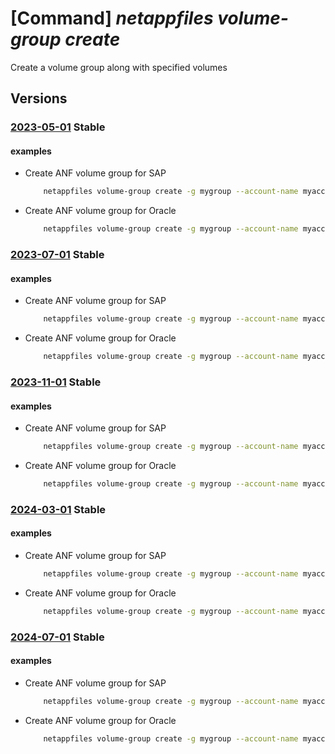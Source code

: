 # [Command] _netappfiles volume-group create_

Create a volume group along with specified volumes

## Versions

### [2023-05-01](/Resources/mgmt-plane/L3N1YnNjcmlwdGlvbnMve30vcmVzb3VyY2Vncm91cHMve30vcHJvdmlkZXJzL21pY3Jvc29mdC5uZXRhcHAvbmV0YXBwYWNjb3VudHMve30vdm9sdW1lZ3JvdXBzL3t9/2023-05-01.xml) **Stable**

<!-- mgmt-plane /subscriptions/{}/resourcegroups/{}/providers/microsoft.netapp/netappaccounts/{}/volumegroups/{} 2023-05-01 -->

#### examples

- Create ANF volume group for SAP
    ```bash
        netappfiles volume-group create -g mygroup --account-name myaccountname --pool-name mypoolname --volume-group-name myvolumegroupname --vnet myvnet --ppg myppg --application-type SAP-HANA --application-identifier mysapsid
    ```

- Create ANF volume group for Oracle
    ```bash
        netappfiles volume-group create -g mygroup --account-name myaccountname --pool-name mypoolname --volume-group-name myvolumegroupname --vnet myvnet --ppg myppg --application-type ORACLE --application-identifier DEV
    ```

### [2023-07-01](/Resources/mgmt-plane/L3N1YnNjcmlwdGlvbnMve30vcmVzb3VyY2Vncm91cHMve30vcHJvdmlkZXJzL21pY3Jvc29mdC5uZXRhcHAvbmV0YXBwYWNjb3VudHMve30vdm9sdW1lZ3JvdXBzL3t9/2023-07-01.xml) **Stable**

<!-- mgmt-plane /subscriptions/{}/resourcegroups/{}/providers/microsoft.netapp/netappaccounts/{}/volumegroups/{} 2023-07-01 -->

#### examples

- Create ANF volume group for SAP
    ```bash
        netappfiles volume-group create -g mygroup --account-name myaccountname --pool-name mypoolname --volume-group-name myvolumegroupname --vnet myvnet --ppg myppg --application-type SAP-HANA --application-identifier mysapsid
    ```

- Create ANF volume group for Oracle
    ```bash
        netappfiles volume-group create -g mygroup --account-name myaccountname --pool-name mypoolname --volume-group-name myvolumegroupname --vnet myvnet --ppg myppg --application-type ORACLE --application-identifier DEV
    ```

### [2023-11-01](/Resources/mgmt-plane/L3N1YnNjcmlwdGlvbnMve30vcmVzb3VyY2Vncm91cHMve30vcHJvdmlkZXJzL21pY3Jvc29mdC5uZXRhcHAvbmV0YXBwYWNjb3VudHMve30vdm9sdW1lZ3JvdXBzL3t9/2023-11-01.xml) **Stable**

<!-- mgmt-plane /subscriptions/{}/resourcegroups/{}/providers/microsoft.netapp/netappaccounts/{}/volumegroups/{} 2023-11-01 -->

#### examples

- Create ANF volume group for SAP
    ```bash
        netappfiles volume-group create -g mygroup --account-name myaccountname --pool-name mypoolname --volume-group-name myvolumegroupname --vnet myvnet --ppg myppg --application-type SAP-HANA --application-identifier mysapsid
    ```

- Create ANF volume group for Oracle
    ```bash
        netappfiles volume-group create -g mygroup --account-name myaccountname --pool-name mypoolname --volume-group-name myvolumegroupname --vnet myvnet --ppg myppg --application-type ORACLE --application-identifier DEV
    ```

### [2024-03-01](/Resources/mgmt-plane/L3N1YnNjcmlwdGlvbnMve30vcmVzb3VyY2Vncm91cHMve30vcHJvdmlkZXJzL21pY3Jvc29mdC5uZXRhcHAvbmV0YXBwYWNjb3VudHMve30vdm9sdW1lZ3JvdXBzL3t9/2024-03-01.xml) **Stable**

<!-- mgmt-plane /subscriptions/{}/resourcegroups/{}/providers/microsoft.netapp/netappaccounts/{}/volumegroups/{} 2024-03-01 -->

#### examples

- Create ANF volume group for SAP
    ```bash
        netappfiles volume-group create -g mygroup --account-name myaccountname --pool-name mypoolname --volume-group-name myvolumegroupname --vnet myvnet --ppg myppg --application-type SAP-HANA --application-identifier mysapsid
    ```

- Create ANF volume group for Oracle
    ```bash
        netappfiles volume-group create -g mygroup --account-name myaccountname --pool-name mypoolname --volume-group-name myvolumegroupname --vnet myvnet --ppg myppg --application-type ORACLE --application-identifier DEV
    ```

### [2024-07-01](/Resources/mgmt-plane/L3N1YnNjcmlwdGlvbnMve30vcmVzb3VyY2Vncm91cHMve30vcHJvdmlkZXJzL21pY3Jvc29mdC5uZXRhcHAvbmV0YXBwYWNjb3VudHMve30vdm9sdW1lZ3JvdXBzL3t9/2024-07-01.xml) **Stable**

<!-- mgmt-plane /subscriptions/{}/resourcegroups/{}/providers/microsoft.netapp/netappaccounts/{}/volumegroups/{} 2024-07-01 -->

#### examples

- Create ANF volume group for SAP
    ```bash
        netappfiles volume-group create -g mygroup --account-name myaccountname --pool-name mypoolname --volume-group-name myvolumegroupname --vnet myvnet --ppg myppg --application-type SAP-HANA --application-identifier mysapsid
    ```

- Create ANF volume group for Oracle
    ```bash
        netappfiles volume-group create -g mygroup --account-name myaccountname --pool-name mypoolname --volume-group-name myvolumegroupname --vnet myvnet --ppg myppg --application-type ORACLE --application-identifier DEV
    ```
